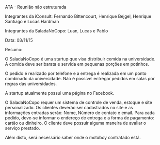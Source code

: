 ATA - Reunião não estruturada

Integrantes da iConsult:
Fernando Bittencourt, Henrique Bejgel, Henrique Santiago e Lucas Hardman

Integrantes da SaladaNoCopo:
Luan, Lucas e Pablo

Data: 03/11/15

Resumo:

O SaladaNoCopo é uma startup que visa distribuir comida na universidade. A comida deve ser barata e servida em pequenas porções em potinhos.

O pedido é realizado por telefone e a entrega é realizada em um ponto combinado da universidade. Não é possível entregar pedidos em salas por regras das universidades.

A startup atualmente possui uma página no Facebook.

O SaladaNoCopo requer um sistema de controle de venda, estoque e site personalizado.
Os clientes deverão ser cadastrados no site e as informações entradas serão: Nome, Número de contato e email. Para cada pedido, deve-se informar o endereço de entrega e a forma de pagamento: cartão ou dinheiro. O cliente deve possuir alguma maneira de avaliar o serviço prestado.

Além disto, será necessário saber onde o motoboy contratado está.